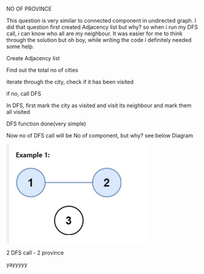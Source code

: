 NO OF PROVINCE

This question is very similar to connected component in undirected graph.
I did that question first created Adjacency list but why?
so when i run my DFS call, i can know who all are my neighbour.
It was easier for me to think through the solution but oh boy, while writing the code i definitely needed some help.

Create Adjacency list 

Find out the total no of cities

iterate through the city, check if it has been visited

if no, call DFS 

In DFS, first mark the city as visited and visit its neighbour and mark them all visited

DFS function done(very simple)

Now no of DFS call will be No of component, but why? see below Diagram 

![img.png](img.png)

2 DFS call - 2 province 

yayyyyy
